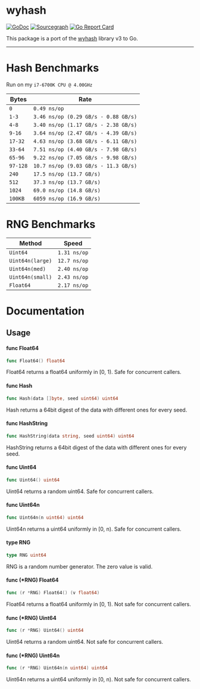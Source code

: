 
# wyhash
[![GoDoc](https://godoc.org/github.com/zeebo/wyhash?status.svg)](https://godoc.org/github.com/zeebo/wyhash)
[![Sourcegraph](https://sourcegraph.com/github.com/zeebo/wyhash/-/badge.svg)](https://sourcegraph.com/github.com/zeebo/wyhash?badge)
[![Go Report Card](https://goreportcard.com/badge/github.com/zeebo/wyhash)](https://goreportcard.com/report/github.com/zeebo/wyhash)

This package is a port of the [wyhash](https://github.com/wangyi-fudan/wyhash) library v3 to Go.

---

# Hash Benchmarks

Run on my `i7-6700K CPU @ 4.00GHz`

| Bytes     | Rate                                 |
|-----------|--------------------------------------|
|` 0 `      |` 0.49 ns/op `                        |
|` 1-3 `    |` 3.46 ns/op (0.29 GB/s - 0.88 GB/s) `|
|` 4-8 `    |` 3.40 ns/op (1.17 GB/s - 2.38 GB/s) `|
|` 9-16 `   |` 3.64 ns/op (2.47 GB/s - 4.39 GB/s) `|
|` 17-32 `  |` 4.63 ns/op (3.68 GB/s - 6.11 GB/s) `|
|` 33-64 `  |` 7.51 ns/op (4.40 GB/s - 7.98 GB/s) `|
|` 65-96 `  |` 9.22 ns/op (7.05 GB/s - 9.98 GB/s) `|
|` 97-128 ` |` 10.7 ns/op (9.03 GB/s - 11.3 GB/s) `|
|` 240 `    |` 17.5 ns/op (13.7 GB/s) `            |
|` 512 `    |` 37.3 ns/op (13.7 GB/s) `            |
|` 1024 `   |` 69.0 ns/op (14.8 GB/s) `            |
|` 100KB `  |` 6059 ns/op (16.9 GB/s) `            |

# RNG Benchmarks

| Method            | Speed         |
|-------------------|---------------|
|` Uint64 `         |` 1.31 ns/op ` |
|` Uint64n(large) ` |` 12.7 ns/op ` |
|` Uint64n(med) `   |` 2.40 ns/op ` |
|` Uint64n(small) ` |` 2.43 ns/op ` |
|` Float64 `        |` 2.17 ns/op ` |

# Documentation

## Usage

#### func  Float64

```go
func Float64() float64
```
Float64 returns a float64 uniformly in [0, 1). Safe for concurrent callers.

#### func  Hash

```go
func Hash(data []byte, seed uint64) uint64
```
Hash returns a 64bit digest of the data with different ones for every seed.

#### func  HashString

```go
func HashString(data string, seed uint64) uint64
```
HashString returns a 64bit digest of the data with different ones for every
seed.

#### func  Uint64

```go
func Uint64() uint64
```
Uint64 returns a random uint64. Safe for concurrent callers.

#### func  Uint64n

```go
func Uint64n(n uint64) uint64
```
Uint64n returns a uint64 uniformly in [0, n). Safe for concurrent callers.

#### type RNG

```go
type RNG uint64
```

RNG is a random number generator. The zero value is valid.

#### func (*RNG) Float64

```go
func (r *RNG) Float64() (v float64)
```
Float64 returns a float64 uniformly in [0, 1). Not safe for concurrent callers.

#### func (*RNG) Uint64

```go
func (r *RNG) Uint64() uint64
```
Uint64 returns a random uint64. Not safe for concurrent callers.

#### func (*RNG) Uint64n

```go
func (r *RNG) Uint64n(n uint64) uint64
```
Uint64n returns a uint64 uniformly in [0, n). Not safe for concurrent callers.
